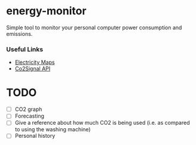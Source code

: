 # energy-monitor
Simple tool to monitor your personal computer power consumption and emissions.

### Useful Links
- [Electricity Maps](https://app.electricitymaps.com/map)
- [Co2Signal API](https://www.co2signal.com/)

# TODO
- [ ] CO2 graph
- [ ] Forecasting
- [ ] Give a reference about how much CO2 is being used (i.e. as compared to
      using the washing machine)
- [ ] Personal history
